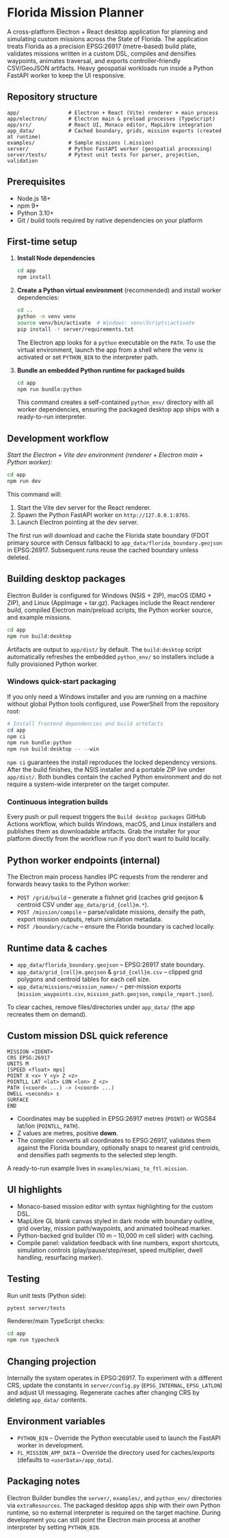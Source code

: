 # Florida Mission Planner

A cross-platform Electron + React desktop application for planning and simulating custom missions across the State of Florida. The application treats Florida as a precision EPSG:26917 (metre-based) build plate, validates missions written in a custom DSL, compiles and densifies waypoints, animates traversal, and exports controller-friendly CSV/GeoJSON artifacts. Heavy geospatial workloads run inside a Python FastAPI worker to keep the UI responsive.

## Repository structure

```
app/                # Electron + React (Vite) renderer + main process
app/electron/       # Electron main & preload processes (TypeScript)
app/src/            # React UI, Monaco editor, MapLibre integration
app_data/           # Cached boundary, grids, mission exports (created at runtime)
examples/           # Sample missions (.mission)
server/             # Python FastAPI worker (geospatial processing)
server/tests/       # Pytest unit tests for parser, projection, validation
```

## Prerequisites

* Node.js 18+
* npm 9+
* Python 3.10+
* Git / build tools required by native dependencies on your platform

## First-time setup

1. **Install Node dependencies**
   ```bash
   cd app
   npm install
   ```

2. **Create a Python virtual environment** (recommended) and install worker dependencies:
   ```bash
   cd ..
   python -m venv venv
   source venv/bin/activate  # Windows: venv\Scripts\activate
   pip install -r server/requirements.txt
   ```

   The Electron app looks for a `python` executable on the `PATH`. To use the virtual environment, launch the app from a shell where the venv is activated or set `PYTHON_BIN` to the interpreter path.

3. **Bundle an embedded Python runtime for packaged builds**
   ```bash
   cd app
   npm run bundle:python
   ```

   This command creates a self-contained `python_env/` directory with all worker dependencies, ensuring the packaged desktop app ships with a ready-to-run interpreter.

## Development workflow

*Start the Electron + Vite dev environment (renderer + Electron main + Python worker):*
```bash
cd app
npm run dev
```
This command will:
1. Start the Vite dev server for the React renderer.
2. Spawn the Python FastAPI worker on `http://127.0.0.1:8765`.
3. Launch Electron pointing at the dev server.

The first run will download and cache the Florida state boundary (FDOT primary source with Census fallback) to `app_data/florida_boundary.geojson` in EPSG:26917. Subsequent runs reuse the cached boundary unless deleted.

## Building desktop packages

Electron Builder is configured for Windows (NSIS + ZIP), macOS (DMG + ZIP), and Linux (AppImage + tar.gz). Packages include the React renderer build, compiled Electron main/preload scripts, the Python worker source, and example missions.

```bash
cd app
npm run build:desktop
```
Artifacts are output to `app/dist/` by default. The `build:desktop` script automatically refreshes the embedded `python_env/` so installers include a fully provisioned Python worker.

### Windows quick-start packaging

If you only need a Windows installer and you are running on a machine without global Python tools configured, use PowerShell from the repository root:

```powershell
# Install frontend dependencies and build artefacts
cd app
npm ci
npm run bundle:python
npm run build:desktop -- --win
```

`npm ci` guarantees the install reproduces the locked dependency versions. After the build finishes, the NSIS installer and a portable ZIP live under `app/dist/`. Both bundles contain the cached Python environment and do not require a system-wide interpreter on the target computer.

### Continuous integration builds

Every push or pull request triggers the `Build desktop packages` GitHub Actions workflow, which builds Windows, macOS, and Linux installers and publishes them as downloadable artifacts. Grab the installer for your platform directly from the workflow run if you don’t want to build locally.

## Python worker endpoints (internal)

The Electron main process handles IPC requests from the renderer and forwards heavy tasks to the Python worker:

* `POST /grid/build` – generate a fishnet grid (caches grid geojson & centroid CSV under `app_data/grid_{cell}m.*`).
* `POST /mission/compile` – parse/validate missions, densify the path, export mission outputs, return simulation metadata.
* `POST /boundary/cache` – ensure the Florida boundary is cached locally.

## Runtime data & caches

* `app_data/florida_boundary.geojson` – EPSG:26917 state boundary.
* `app_data/grid_{cell}m.geojson` & `grid_{cell}m.csv` – clipped grid polygons and centroid tables for each cell size.
* `app_data/missions/<mission_name>/` – per-mission exports (`mission_waypoints.csv`, `mission_path.geojson`, `compile_report.json`).

To clear caches, remove files/directories under `app_data/` (the app recreates them on demand).

## Custom mission DSL quick reference

```
MISSION <IDENT>
CRS EPSG:26917
UNITS M
[SPEED <float> mps]
POINT X <x> Y <y> Z <z>
POINTLL LAT <lat> LON <lon> Z <z>
PATH (<coord> ...) -> (<coord> ...)
DWELL <seconds> s
SURFACE
END
```
* Coordinates may be supplied in EPSG:26917 metres (`POINT`) or WGS84 lat/lon (`POINTLL`, `PATH`).
* Z values are metres, positive **down**.
* The compiler converts all coordinates to EPSG:26917, validates them against the Florida boundary, optionally snaps to nearest grid centroids, and densifies path segments to the selected step length.

A ready-to-run example lives in `examples/miami_to_ftl.mission`.

## UI highlights

* Monaco-based mission editor with syntax highlighting for the custom DSL.
* MapLibre GL blank canvas styled in dark mode with boundary outline, grid overlay, mission path/waypoints, and animated toolhead marker.
* Python-backed grid builder (10 m – 10,000 m cell slider) with caching.
* Compile panel: validation feedback with line numbers, export shortcuts, simulation controls (play/pause/step/reset, speed multiplier, dwell handling, resurfacing marker).

## Testing

Run unit tests (Python side):
```bash
pytest server/tests
```

Renderer/main TypeScript checks:
```bash
cd app
npm run typecheck
```

## Changing projection

Internally the system operates in EPSG:26917. To experiment with a different CRS, update the constants in `server/config.py` (`EPSG_INTERNAL`, `EPSG_LATLON`) and adjust UI messaging. Regenerate caches after changing CRS by deleting `app_data/` contents.

## Environment variables

* `PYTHON_BIN` – Override the Python executable used to launch the FastAPI worker in development.
* `FL_MISSION_APP_DATA` – Override the directory used for caches/exports (defaults to `<userData>/app_data`).

## Packaging notes

Electron Builder bundles the `server/`, `examples/`, and `python_env/` directories via `extraResources`. The packaged desktop apps ship with their own Python runtime, so no external interpreter is required on the target machine. During development you can still point the Electron main process at another interpreter by setting `PYTHON_BIN`.

